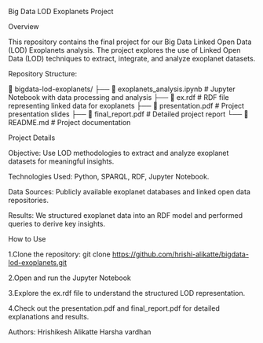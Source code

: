 Big Data LOD Exoplanets Project

Overview

This repository contains the final project for our Big Data Linked Open Data (LOD) Exoplanets analysis. The project explores the use of Linked Open Data (LOD) techniques to extract, integrate, and analyze exoplanet datasets.

Repository Structure:

📂 bigdata-lod-exoplanets/
├── 📄 exoplanets_analysis.ipynb  # Jupyter Notebook with data processing and analysis
├── 📄 ex.rdf                     # RDF file representing linked data for exoplanets
├── 📄 presentation.pdf           # Project presentation slides
├── 📄 final_report.pdf           # Detailed project report
└── 📄 README.md                  # Project documentation

Project Details

Objective: Use LOD methodologies to extract and analyze exoplanet datasets for meaningful insights.

Technologies Used: Python, SPARQL, RDF, Jupyter Notebook.

Data Sources: Publicly available exoplanet databases and linked open data repositories.

Results: We structured exoplanet data into an RDF model and performed queries to derive key insights.

How to Use

1.Clone the repository: git clone https://github.com/hrishi-alikatte/bigdata-lod-exoplanets.git

2.Open and run the Jupyter Notebook

3.Explore the ex.rdf file to understand the structured LOD representation.

4.Check out the presentation.pdf and final_report.pdf for detailed explanations and results.

Authors:
Hrishikesh Alikatte
Harsha vardhan
